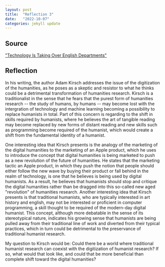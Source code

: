 ```yaml
---
layout: post
title:  "Reflection 3"
date:   "2022-10-07" 
categories: jekyll update
---
```


## Source
["Technology Is Taking Over English Departments"](https://newrepublic.com/article/117428/limits-digital-humanities-adam-kirsch) 

## Reflection

In his writing, the author Adam Kirsch addresses the issue of the digitization of the humanities, as he poses as a skeptic and resistor to what he thinks could be a detrimental transformation of humanities research. Kirsch is a traditionalist in the sense that he fears that the purest form of humanities research -- the study of humans, by humans -- may become lost with the intergration of technology and machine learning becoming a possibility to replace humanists in total. Part of this concern is regarding to the shift in skills required by humanists, where he believes the art of tangible reading may become replaced by new forms of distant reading and new skills such as programming become required of the humanist, which would create a shift from the fundamental identity of a humanist. 

One interesting idea that Kirsch presents is the analogy of the marketing of the digital humanities to the marketing of an Apple product, which he uses to introduce the concept that digital humanities is being marketed to push as a new revolution of the future of humanities. He states that the marketing tactic an Apple product, in which they push the notion that people should either follow the new wave by buying their product or fall behind in the realm of technology, is one that he believes is being used by digital humanists. As a result, he believes that humanists should stop and critique the digital humanities rather than be dragged into this so-called new aged "revolution" of humanities research. Another interesting idea that Kirsch presents is that traditional humanists, who are typically interested in art history and english, may not be interested or proficient in computer programming, a skill thought to be required of the modern-day digital humanist. This concept, although more debatable in the sense of its stereotypical nature, indicates his growing sense that humanists are being pulled away from their traditional line of work and diverted from their typical practices, which in turn could be detrimental to the preservance of traditional humanist research.

My question to Kirsch would be: Could there be a world where traditional humanist research can coexist with the digitization of humanist research? If so, what would that look like, and could that be more beneficial than complete shift toward the digital humanities?